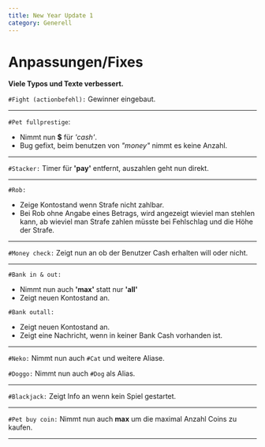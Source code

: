 ```yaml
---
title: New Year Update 1
category: Generell
---
```


# Anpassungen/Fixes

**Viele Typos und Texte verbessert.**

`#Fight (actionbefehl):` Gewinner eingebaut.

---

`#Pet fullprestige`:
- Nimmt nun **$** für *'cash'*.
- Bug gefixt, beim benutzen von *"money"* nimmt es keine Anzahl.

---

`#Stacker:` Timer für **'pay'** entfernt, auszahlen geht nun direkt.

---

`#Rob:`
- Zeige Kontostand wenn Strafe nicht zahlbar.
- Bei Rob ohne Angabe eines Betrags, wird angezeigt wieviel man stehlen kann, ab wieviel man Strafe zahlen müsste bei Fehlschlag und die Höhe der Strafe.

---

`#Money check:` Zeigt nun an ob der Benutzer Cash erhalten will oder nicht.

---

`#Bank in & out:`
- Nimmt nun auch **'max'** statt nur **'all'**
- Zeigt neuen Kontostand an.

`#Bank outall:`
- Zeigt neuen Kontostand an.
- Zeigt eine Nachricht, wenn in keiner Bank Cash vorhanden ist.

---

`#Neko:` Nimmt nun auch `#Cat` und weitere Aliase.

`#Doggo:` Nimmt nun auch `#Dog` als Alias.

---

`#Blackjack:` Zeigt Info an wenn kein Spiel gestartet.

---

`#Pet buy coin:` Nimmt nun auch **max** um die maximal Anzahl Coins zu kaufen.

---

